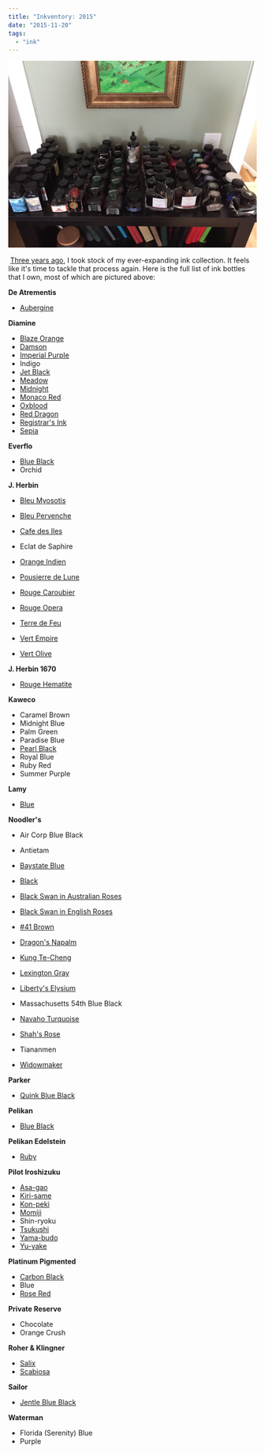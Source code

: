 ```yaml
---
title: "Inkventory: 2015"
date: "2015-11-20"
tags: 
  - "ink"
---
```


![Inkventory](inkventory.jpg)

 [Three years ago](http://www.carpedavid.com/blog/2012/1/27/inkventory-2012.html), I took stock of my ever-expanding ink collection. It feels like it's time to tackle that process again. Here is the full list of ink bottles that I own, most of which are pictured above:

**De Atrementis**

- [Aubergine](http://www.carpedavid.com/blog/2012/4/27/ink-review-de-atramentis-aubergine.html)

**Diamine**

- [Blaze Orange](http://www.carpedavid.com/blog/2015/6/27/ink-review-diamine-blaze-orange)
- [Damson](http://www.carpedavid.com/blog/2012/1/15/ink-review-diamine-damson.html)
- [Imperial Purple](http://www.carpedavid.com/blog/2010/10/18/ink-review-diamine-imperial-purple.html)
- Indigo
- [Jet Black](http://www.carpedavid.com/blog/2010/11/2/ink-review-diamine-jet-black.html)
- [Meadow](http://www.carpedavid.com/blog/2015/5/25/ink-review-diamine-meadow)
- [Midnight](http://www.carpedavid.com/blog/2011/2/1/ink-review-diamine-midnight.html)
- [Monaco Red](http://www.carpedavid.com/blog/2010/12/24/ink-review-diamine-monaco-red.html)
- [Oxblood](http://www.carpedavid.com/blog/2010/9/14/ink-review-diamine-oxblood.html)
- [Red Dragon](http://www.carpedavid.com/blog/2010/9/7/ink-review-diamine-red-dragon.html)
- [Registrar's Ink](http://www.carpedavid.com/blog/2010/9/3/ink-review-diamine-registrars-ink.html)
- [Sepia](http://www.carpedavid.com/blog/2010/12/7/ink-review-diamine-sepia.html)

**Everflo**

- [Blue Black](http://www.carpedavid.com/blog/2011/1/11/ink-review-everflo-blue-black.html)
- Orchid

**J. Herbin**

- [Bleu Myosotis](http://www.carpedavid.com/blog/2010/11/15/ink-review-j-herbin-bleu-myosotis.html)
- [Bleu Pervenche](http://www.carpedavid.com/blog/2013/1/1/ink-review-j-herbin-bleu-pervenche)
- [Cafe des Iles](http://www.carpedavid.com/blog/2010/3/22/ink-review-j-herbin-cafe-des-isles.html)
- Eclat de Saphire
- [Orange Indien](http://www.carpedavid.com/blog/2010/5/29/ink-review-j-herbin-orange-indien.html)
- [Pousierre de Lune](http://www.carpedavid.com/blog/2010/3/3/ink-review-j-herbin-poussiere-de-lune.html)  
    
- [Rouge Caroubier](http://www.carpedavid.com/blog/2010/8/18/ink-review-j-herbin-rouge-caroubier.html)
- [Rouge Opera](http://www.carpedavid.com/blog/2013/6/16/ink-review-j-herbin-rouge-opera)
- [Terre de Feu](http://www.carpedavid.com/blog/2011/1/3/ink-review-j-herbin-terre-de-feu.html)
- [Vert Empire](http://www.carpedavid.com/blog/2010/3/13/ink-review-j-herbin-vert-empire.html)
- [Vert Olive](http://www.carpedavid.com/blog/2010/6/8/ink-review-j-herbin-vert-olive.html)

**J. Herbin 1670**

- [Rouge Hematite](http://www.carpedavid.com/blog/2010/5/16/ink-review-j-herbin-1670.html)

**Kaweco**

- Caramel Brown
- Midnight Blue
- Palm Green
- Paradise Blue
- [Pearl Black](http://www.carpedavid.com/blog/2015/10/28/ine-review-kaweco-pearl-black)
- Royal Blue
- Ruby Red
- Summer Purple

**Lamy**

- [Blue](http://www.carpedavid.com/blog/2010/3/6/ink-review-lamy-blue.html)

**Noodler's**

- Air Corp Blue Black
- Antietam
- [Baystate Blue](http://www.carpedavid.com/blog/2011/2/22/ink-review-noodlers-baystate-blue.html)
- [Black](http://www.carpedavid.com/blog/2012/3/24/ink-review-noodlers-black-revisited.html)
- [Black Swan in Australian Roses](http://www.carpedavid.com/blog/2010/11/30/ink-review-noodlers-black-swan-in-australian-roses.html)
- [Black Swan in English Roses](http://www.carpedavid.com/blog/2011/3/29/ink-review-noodlers-black-swan-in-english-roses.html)
- [#41 Brown](http://www.carpedavid.com/blog/2012/5/20/ink-review-noodlers-41-brown.html)  
    
- [Dragon's Napalm](http://www.carpedavid.com/blog/2011/4/5/ink-review-noodlers-dragons-napalm.html)
- [Kung Te-Cheng](http://www.carpedavid.com/blog/2010/7/25/ink-review-noodlers-kung-te-cheng.html)
- [Lexington Gray](http://www.carpedavid.com/blog/2015/9/23/ink-review-noodlers-lexington-gray)  
    
- [Liberty's Elysium](http://www.carpedavid.com/blog/2012/7/8/ink-review-noodlers-libertys-elysium.html)
- Massachusetts 54th Blue Black
- [Navaho Turquoise](http://www.carpedavid.com/blog/2010/3/28/ink-review-noodlers-navaho-turquoise.html)
- [Shah's Rose](http://www.carpedavid.com/blog/2010/5/10/ink-review-noodlers-shahs-rose.html)
- Tiananmen  
    
- [Widowmaker](http://www.carpedavid.com/blog/2010/8/3/ink-review-noodlers-widowmaker.html)

**Parker**

- [Quink Blue Black](http://www.carpedavid.com/blog/2011/3/22/ink-review-parker-quink-blue-black.html)

**Pelikan**

- [Blue Black](http://www.carpedavid.com/blog/2010/9/21/ink-review-pelikan-blue-black.html)

**Pelikan Edelstein**

- [Ruby](http://www.carpedavid.com/blog/2010/10/9/ink-review-pelikan-edelstein-ruby.html)

**Pilot Iroshizuku**

- [Asa-gao](http://www.carpedavid.com/blog/2014/8/3/ink-review-iroshizuku-asagao)
- [Kiri-same](http://www.carpedavid.com/blog/2010/3/1/ink-review-iroshizuku-kiri-same.html)
- [Kon-peki](http://www.carpedavid.com/blog/2010/3/18/ink-review-iroshizuku-kon-peki.html)
- [Momiji](http://www.carpedavid.com/blog/2010/4/28/ink-review-iroshizuku-momiji.html)
- Shin-ryoku
- [Tsukushi](http://www.carpedavid.com/blog/2014/10/1/ink-review-iroshizuku-tsukushi)
- [Yama-budo](http://www.carpedavid.com/blog/2010/4/10/ink-review-iroshizuku-yama-budo.html)
- [Yu-yake](http://www.carpedavid.com/blog/2010/2/28/ink-review-iroshizuku-yu-yake.html)

**Platinum Pigmented**

- [Carbon Black](http://www.carpedavid.com/blog/2011/3/8/ink-review-platinum-carbon-black.html)
- Blue
- [Rose Red](http://www.carpedavid.com/blog/2011/2/8/ink-review-platinum-pigment-rose-red.html)

**Private Reserve**

- Chocolate
- Orange Crush

**Roher & Klingner**

- [Salix](http://www.carpedavid.com/blog/2012/4/9/ink-review-rohrer-and-klingner-salix.html)
- [Scabiosa](http://www.carpedavid.com/blog/2012/2/16/ink-review-rohrer-and-klingner-scabiosa.html)

**Sailor**

- [Jentle Blue Black](http://www.carpedavid.com/blog/2011/5/3/ink-review-sailor-jentle-blue-black.html)

**Waterman**

- Florida (Serenity) Blue
- Purple

